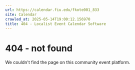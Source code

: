```yaml
---
url: https://calendar.fiu.edu/fkote001_833
site: Calendar
crawled_at: 2025-05-14T19:00:12.156970
title: 404 - Localist Event Calendar Software
---
```


# 404 - not found
We couldn't find the page on this community event platform.

